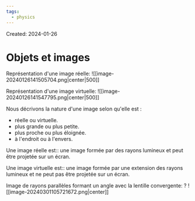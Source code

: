 ```yaml
---
tags:
  - physics
---
```

Created: 2024-01-26

# Objets et images

Représentation d'une image réelle:
![[image-20240126141505704.png|center|500]]

Représentation d'une image virtuelle:
![[image-20240126141547795.png|center|500]]


Nous décrivons la nature d'une image selon qu'elle est :
- réelle ou virtuelle.
- plus grande ou plus petite.
- plus proche ou plus éloignée.
- à l'endroit ou à l'envers.

Une image réelle est:: une image formée par des rayons lumineux et peut être projetée sur un écran.
<!--SR:!2024-04-01,37,230-->
Une image virtuelle est:: une image formée par une extension des rayons lumineux et ne peut pas être projetée sur un écran.
<!--SR:!2024-04-08,35,170-->



Image de rayons parallèles formant un angle avec la lentille convergente:
?
![[image-20240301105721672.png|center]]
<!--SR:!2024-03-19,7,199-->

